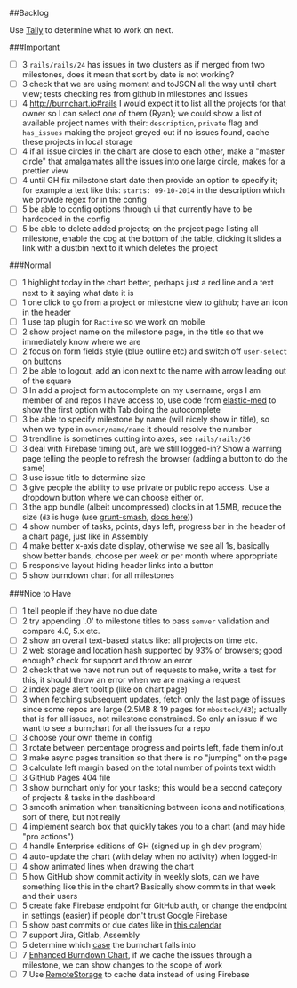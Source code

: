 ##Backlog

Use [Tally](http://tally.tl/) to determine what to work on next.

###Important

- [ ] 3 `rails/rails/24` has issues in two clusters as if merged from two milestones, does it mean that sort by date is not working?
- [ ] 3 check that we are using moment and toJSON all the way until chart view; tests checking res from github in milestones and issues
- [ ] 4 http://burnchart.io#rails I would expect it to list all the projects for that owner so I can select one of them (Ryan); we could show a list of available project names with their: `description`, `private` flag and `has_issues` making the project greyed out if no issues found, cache these projects in local storage
- [ ] 4 if all issue circles in the chart are close to each other, make a "master circle" that amalgamates all the issues into one large circle, makes for a prettier view
- [ ] 4 until GH fix milestone start date then provide an option to specify it; for example a text like this: `starts: 09-10-2014` in the description which we provide regex for in the config
- [ ] 5 be able to config options through ui that currently have to be hardcoded in the config
- [ ] 5 be able to delete added projects; on the project page listing all milestone, enable the cog at the bottom of the table, clicking it slides a link with a dustbin next to it which deletes the project

###Normal

- [ ] 1 highlight today in the chart better, perhaps just a red line and a text next to it saying what date it is
- [ ] 1 one click to go from a project or milestone view to github; have an icon in the header
- [ ] 1 use tap plugin for `Ractive` so we work on mobile
- [ ] 2 show project name on the milestone page, in the title so that we immediately know where we are
- [ ] 2 focus on form fields style (blue outline etc) and switch off `user-select` on buttons
- [ ] 2 be able to logout, add an icon next to the name with arrow leading out of the square
- [ ] 3 In add a project form autocomplete on my username, orgs I am member of and repos I have access to, use code from [elastic-med](https://github.com/intermine/intermine-apps-c/blob/master/elastic-med/src/components/search.coffee#L24-L46) to show the first option with Tab doing the autocomplete
- [ ] 3 be able to specify milestone by name (will nicely show in title), so when we type in `owner/name/name` it should resolve the number
- [ ] 3 trendline is sometimes cutting into axes, see `rails/rails/36`
- [ ] 3 deal with Firebase timing out, are we still logged-in? Show a warning page telling the people to refresh the browser (adding a button to do the same)
- [ ] 3 use issue title to determine size
- [ ] 3 give people the ability to use private or public repo access. Use a dropdown button where we can choose either or.
- [ ] 3 the app bundle (albeit uncompressed) clocks in at 1.5MB, reduce the size (`d3` is huge (use [grunt-smash](https://github.com/cvisco/grunt-smash), [docs here](https://github.com/mbostock/smash/wiki)))
- [ ] 4 show number of tasks, points, days left, progress bar in the header of a chart page, just like in Assembly
- [ ] 4 make better x-axis date display, otherwise we see all 1s, basically show better bands, choose per week or per month where appropriate
- [ ] 5 responsive layout hiding header links into a button
- [ ] 5 show burndown chart for all milestones

###Nice to Have

- [ ] 1 tell people if they have no due date
- [ ] 2 try appending '.0' to milestone titles to pass `semver` validation and compare 4.0, 5.x etc.
- [ ] 2 show an overall text-based status like: all projects on time etc.
- [ ] 2 web storage and location hash supported by 93% of browsers; good enough? check for support and throw an error
- [ ] 2 check that we have not run out of requests to make, write a test for this, it should throw an error when we are making a request
- [ ] 2 index page alert tooltip (like on chart page)
- [ ] 3 when fetching subsequent updates, fetch only the last page of issues since some repos are large (2.5MB & 19 pages for `mbostock/d3`); actually that is for all issues, not milestone constrained. So only an issue if we want to see a burnchart for all the issues for a repo
- [ ] 3 choose your own theme in config
- [ ] 3 rotate between percentage progress and points left, fade them in/out
- [ ] 3 make async pages transition so that there is no "jumping" on the page
- [ ] 3 calculate left margin based on the total number of points text width
- [ ] 3 GitHub Pages 404 file
- [ ] 3 show burnchart only for your tasks; this would be a second category of projects & tasks in the dashboard
- [ ] 3 smooth animation when transitioning between icons and notifications, sort of there, but not really
- [ ] 4 implement search box that quickly takes you to a chart (and may hide "pro actions")
- [ ] 4 handle Enterprise editions of GH (signed up in gh dev program)
- [ ] 4 auto-update the chart (with delay when no activity) when logged-in
- [ ] 4 show animated lines when drawing the chart
- [ ] 5 how GitHub show commit activity in weekly slots, can we have something like this in the chart? Basically show commits in that week and their users
- [ ] 5 create fake Firebase endpoint for GitHub auth, or change the endpoint in settings (easier) if people don't trust Google Firebase
- [ ] 5 show past commits or due dates like in [this calendar](https://dribbble.com/shots/1736128-Meetups-Page?list=shots&sort=popular&timeframe=now&offset=5)
- [ ] 7 support Jira, Gitlab, Assembly
- [ ] 5 determine which [case](http://www.scrumdesk.com/is-it-your-burn-down-chart/) the burnchart falls into
- [ ] 7 [Enhanced Burndown Chart](https://help.rallydev.com/enhanced-burndown-chart), if we cache the issues through a milestone, we can show changes to the scope of work
- [ ] 7 Use [RemoteStorage](http://remotestorage.io/integrate) to cache data instead of using Firebase